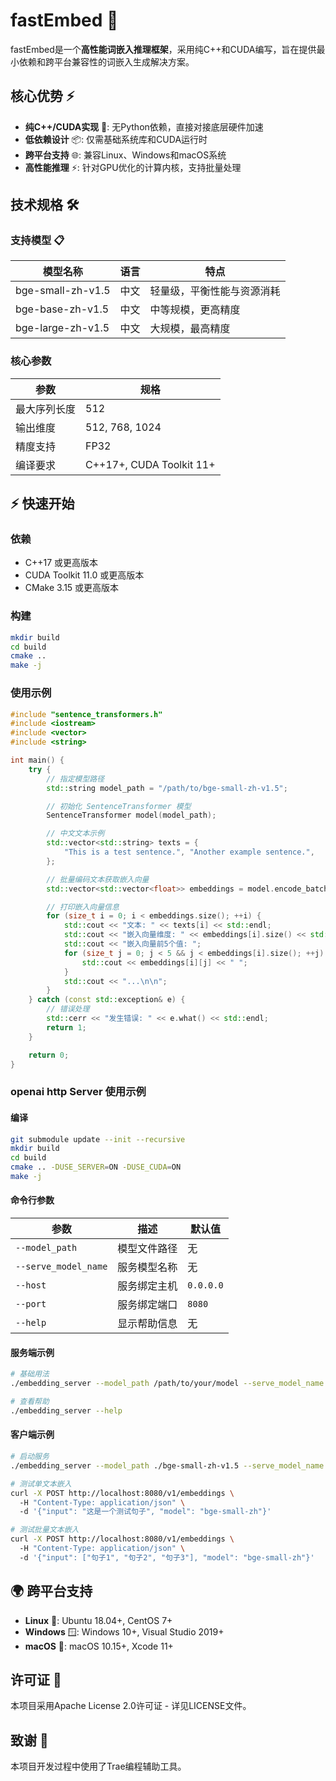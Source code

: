 
# fastEmbed 🚀

fastEmbed是一个**高性能词嵌入推理框架**，采用纯C++和CUDA编写，旨在提供最小依赖和跨平台兼容性的词嵌入生成解决方案。

## 核心优势 ⚡
- **纯C++/CUDA实现** 🔧: 无Python依赖，直接对接底层硬件加速
- **低依赖设计** 📦: 仅需基础系统库和CUDA运行时
- **跨平台支持** 🌐: 兼容Linux、Windows和macOS系统
- **高性能推理** ⚡: 针对GPU优化的计算内核，支持批量处理

## 技术规格 🛠️

### 支持模型 📋
| 模型名称 | 语言 | 特点 |
|----------|------|------|
| bge-small-zh-v1.5 | 中文 | 轻量级，平衡性能与资源消耗 |
| bge-base-zh-v1.5 | 中文 | 中等规模，更高精度 |
| bge-large-zh-v1.5 | 中文 | 大规模，最高精度 |

### 核心参数
| 参数                | 规格                  |
|---------------------|-----------------------|
| 最大序列长度        | 512                   |
| 输出维度            | 512, 768, 1024        |
| 精度支持            | FP32                  |
| 编译要求            | C++17+, CUDA Toolkit 11+ |

## ⚡ 快速开始

### 依赖

-   C++17 或更高版本
-   CUDA Toolkit 11.0 或更高版本
-   CMake 3.15 或更高版本

### 构建

```bash
mkdir build
cd build
cmake ..
make -j
```

### 使用示例

```cpp
#include "sentence_transformers.h"
#include <iostream>
#include <vector>
#include <string>

int main() {
    try {
        // 指定模型路径
        std::string model_path = "/path/to/bge-small-zh-v1.5";

        // 初始化 SentenceTransformer 模型
        SentenceTransformer model(model_path);

        // 中文文本示例
        std::vector<std::string> texts = {
            "This is a test sentence.", "Another example sentence.",
        };

        // 批量编码文本获取嵌入向量
        std::vector<std::vector<float>> embeddings = model.encode_batch(texts);

        // 打印嵌入向量信息
        for (size_t i = 0; i < embeddings.size(); ++i) {
            std::cout << "文本: " << texts[i] << std::endl;
            std::cout << "嵌入向量维度: " << embeddings[i].size() << std::endl;
            std::cout << "嵌入向量前5个值: ";
            for (size_t j = 0; j < 5 && j < embeddings[i].size(); ++j) {
                std::cout << embeddings[i][j] << " ";
            }
            std::cout << "...\n\n";
        }
    } catch (const std::exception& e) {
        // 错误处理
        std::cerr << "发生错误: " << e.what() << std::endl;
        return 1;
    }

    return 0;
}
```


### openai http Server 使用示例

#### 编译
```bash
git submodule update --init --recursive
mkdir build
cd build
cmake .. -DUSE_SERVER=ON -DUSE_CUDA=ON
make -j
```

#### 命令行参数

| 参数                | 描述                  | 默认值 |
|---------------------|-----------------------|--------|
| `--model_path`      | 模型文件路径          | 无     |
| `--serve_model_name`| 服务模型名称          | 无     |
| `--host`            | 服务绑定主机          | `0.0.0.0` |
| `--port`            | 服务绑定端口          | `8080`  |
| `--help`            | 显示帮助信息          | 无     |

#### 服务端示例

```bash
# 基础用法
./embedding_server --model_path /path/to/your/model --serve_model_name your-model-name

# 查看帮助
./embedding_server --help
```

#### 客户端示例

```bash
# 启动服务
./embedding_server --model_path ./bge-small-zh-v1.5 --serve_model_name bge-small-zh

# 测试单文本嵌入
curl -X POST http://localhost:8080/v1/embeddings \ 
  -H "Content-Type: application/json" \ 
  -d '{"input": "这是一个测试句子", "model": "bge-small-zh"}'

# 测试批量文本嵌入
curl -X POST http://localhost:8080/v1/embeddings \ 
  -H "Content-Type: application/json" \ 
  -d '{"input": ["句子1", "句子2", "句子3"], "model": "bge-small-zh"}'
```

## 🌍 跨平台支持
- **Linux** 🐧: Ubuntu 18.04+, CentOS 7+
- **Windows** 🪟: Windows 10+, Visual Studio 2019+
- **macOS** 🍎: macOS 10.15+, Xcode 11+

## 许可证 📄
本项目采用Apache License 2.0许可证 - 详见LICENSE文件。

## 致谢 🙏
本项目开发过程中使用了Trae编程辅助工具。
